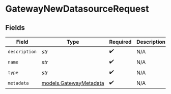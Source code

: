 # GatewayNewDatasourceRequest


## Fields

| Field                                                  | Type                                                   | Required                                               | Description                                            |
| ------------------------------------------------------ | ------------------------------------------------------ | ------------------------------------------------------ | ------------------------------------------------------ |
| `description`                                          | *str*                                                  | :heavy_check_mark:                                     | N/A                                                    |
| `name`                                                 | *str*                                                  | :heavy_check_mark:                                     | N/A                                                    |
| `type`                                                 | *str*                                                  | :heavy_check_mark:                                     | N/A                                                    |
| `metadata`                                             | [models.GatewayMetadata](../models/gatewaymetadata.md) | :heavy_check_mark:                                     | N/A                                                    |